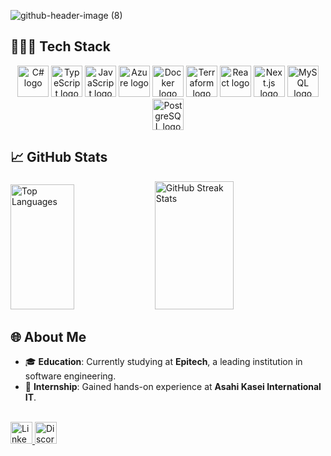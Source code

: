 
![github-header-image (8)](https://github.com/user-attachments/assets/de8b6534-d2f8-4273-b7b0-3902f8a9fa36)

## 👨🏽‍💻 Tech Stack

<div align="center">
  <img src="https://cdn.jsdelivr.net/gh/devicons/devicon/icons/csharp/csharp-original.svg" height="50" alt="C# logo" />
  <img src="https://cdn.jsdelivr.net/gh/devicons/devicon/icons/typescript/typescript-original.svg" height="50" alt="TypeScript logo" style="margin: 0;" />
  <img src="https://cdn.jsdelivr.net/gh/devicons/devicon/icons/javascript/javascript-original.svg" height="50" alt="JavaScript logo" style="margin: 0;" />
  <img src="https://cdn.jsdelivr.net/gh/devicons/devicon/icons/azure/azure-original.svg" height="50" alt="Azure logo" style="margin: 0;" />
  <img src="https://cdn.jsdelivr.net/gh/devicons/devicon/icons/docker/docker-original.svg" height="50" alt="Docker logo" style="margin: 0;" />
  <img src="https://cdn.jsdelivr.net/gh/devicons/devicon/icons/terraform/terraform-original.svg" height="50" alt="Terraform logo" style="margin: 0;" />
  <img src="https://cdn.jsdelivr.net/gh/devicons/devicon/icons/react/react-original.svg" height="50" alt="React logo" style="margin: 0;" />
  <img src="https://cdn.jsdelivr.net/gh/devicons/devicon/icons/nextjs/nextjs-original.svg" height="50" alt="Next.js logo" style="margin: 0;" />
  <img src="https://cdn.jsdelivr.net/gh/devicons/devicon/icons/mysql/mysql-original.svg" height="50" alt="MySQL logo" style="margin: 0;" />
  <img src="https://cdn.jsdelivr.net/gh/devicons/devicon/icons/postgresql/postgresql-original.svg" height="50" alt="PostgreSQL logo" style="margin: 0;" />
</div>

## 📈 GitHub Stats

<div align="left"">
  <img src="https://github-readme-stats.vercel.app/api/top-langs/?username=Ogesebastien1&theme=prussian&hide_border=false&include_all_commits=false&count_private=false&layout=compact" 
       alt="Top Languages" 
       height="200px" 
       width="45%" />
  <img src="https://github-readme-streak-stats.herokuapp.com/?user=Ogesebastien1&theme=prussian&hide_border=false" 
       alt="GitHub Streak Stats" 
       height="205px" 
       width="50%" />
</div>


## 🌐 About Me

- 🎓 **Education**: Currently studying at **Epitech**, a leading institution in software engineering.
- 💼 **Internship**: Gained hands-on experience at **Asahi Kasei International IT**.

<br>
<a href="https://www.linkedin.com/in/sebastienoge/" target="_blank">
  <img src="https://img.shields.io/static/v1?message=LinkedIn&logo=linkedin&label=&color=0077B5&logoColor=white&labelColor=&style=for-the-badge" 
       height="35" 
       alt="LinkedIn logo" />
</a>

<a href="https://discord.com/users/240540413310533634" target="_blank">
  <img src="https://img.shields.io/static/v1?message=Discord&logo=discord&label=&color=5865F2&logoColor=white&labelColor=&style=for-the-badge" 
       height="35" 
       alt="Discord logo" />
</a>
